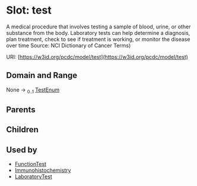 
# Slot: test


A medical procedure that involves testing a sample of blood, urine, or other substance from the body. Laboratory tests can help determine a diagnosis, plan treatment, check to see if treatment is working, or monitor the disease over time Source: NCI Dictionary of Cancer Terms)

URI: [https://w3id.org/pcdc/model/test](https://w3id.org/pcdc/model/test)


## Domain and Range

None &#8594;  <sub>0..1</sub> [TestEnum](TestEnum.md)

## Parents


## Children


## Used by

 * [FunctionTest](FunctionTest.md)
 * [Immunohistochemistry](Immunohistochemistry.md)
 * [LaboratoryTest](LaboratoryTest.md)
